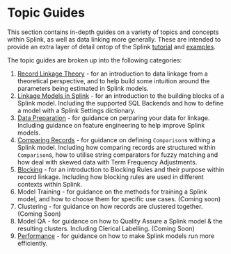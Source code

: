 # Topic Guides

This section contains in-depth guides on a variety of topics and concepts within Splink, as well as data linking more generally. These are intended to provide an extra layer of detail ontop of the Splink [tutorial](../demos/00_Tutorial_Introduction.ipynb) and [examples](../examples_index.md).

The topic guides are broken up into the following categories:

1. [Record Linkage Theory](theory/record_linkage.md) - for an introduction to data linkage from a theoretical perspective, and to help build some intuition around the parameters being estimated in Splink models.  
2. [Linkage Models in Splink](backends/backends.md) - for an introduction to the building blocks of a Splink model. Including the supported SQL Backends and how to define a model with a Splink Settings dictionary.
3. [Data Preparation](data_preparation/feature_engineering.md) - for guidance on perparing your data for linkage. Including guidance on feature engineering to help improve Splink models. 
4. [Comparing Records](comparisons/customising_comparisons.ipynb) - for guidance on defining `Comparison`s withing a Splink model. Including how comparing records are structured within `Comparison`s, how to utilise string comparators for fuzzy matching and how deal with skewed data with Term Frequency Adjustments.
5. [Blocking](blocking/blocking_rules.md) - for an introduction to Blocking Rules and their purpose within record linkage. Including how blocking rules are used in different contexts within Splink.
6. Model Training - for guidance on the methods for training a Splink model, and how to choose them for specific use cases. (Coming soon)
7. Clustering - for guidance on how records are clustered together. (Coming Soon)
8. Model QA - for guidance on how to Quality Assure a Splink model & the resulting clusters. Including Clerical Labelling. (Coming Soon)
9. [Performance](performance/optimising_spark.md) - for guidance on how to make Splink models run more efficiently.
